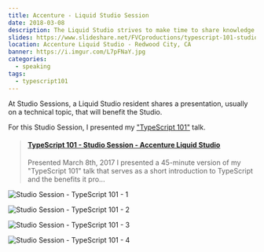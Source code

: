 ```yaml
---
title: Accenture - Liquid Studio Session
date: 2018-03-08
description: The Liquid Studio strives to make time to share knowledge by hosting Studio Sessions.
slides: https://www.slideshare.net/FVCproductions/typescript-101-studio-session-accenture-liquid-studio
location: Accenture Liquid Studio - Redwood City, CA
banner: https://i.imgur.com/L7pFNaY.jpg
categories:
  - speaking
tags:
  - typescript101
---
```


At Studio Sessions, a Liquid Studio resident shares a presentation, usually on a technical topic, that will benefit the Studio.

For this Studio Session, I presented my ["TypeScript 101"](/speaking/talks/typescript-101/) talk.

<blockquote class="embedly-card"><h4><a href="https://www.slideshare.net/FVCproductions/typescript-101-studio-session-accenture-liquid-studio">TypeScript 101 - Studio Session - Accenture Liquid Studio</a></h4><p>Presented March 8th, 2017 I presented a 45-minute version of my "TypeScript 101" talk that serves as a short introduction to TypeScript and the benefits it pro...</p></blockquote>
<script async src="//cdn.embedly.com/widgets/platform.js" charset="UTF-8"></script>

![Studio Session - TypeScript 101 - 1](https://i.imgur.com/L7pFNaY.jpg)

![Studio Session - TypeScript 101 - 2](https://i.imgur.com/cWfNoQi.jpg)

![Studio Session - TypeScript 101 - 3](https://i.imgur.com/kE6fY8v.jpg)

![Studio Session - TypeScript 101 - 4](https://i.imgur.com/aLA0jXv.jpg)
